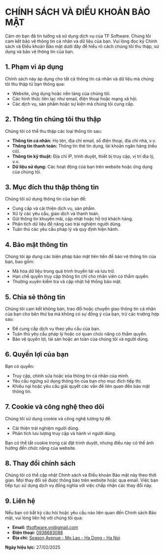 # CHÍNH SÁCH VÀ ĐIỀU KHOẢN BẢO MẬT

Cảm ơn bạn đã tin tưởng và sử dụng dịch vụ của TF Software. Chúng tôi cam kết bảo vệ thông tin cá nhân và dữ liệu của bạn. Vui lòng đọc kỹ Chính sách và Điều khoản Bảo mật dưới đây để hiểu rõ cách chúng tôi thu thập, sử dụng và bảo vệ thông tin của bạn.

## 1. Phạm vi áp dụng

Chính sách này áp dụng cho tất cả thông tin cá nhân và dữ liệu mà chúng tôi thu thập từ bạn thông qua:

- Website, ứng dụng hoặc nền tảng của chúng tôi.
- Các hình thức liên lạc như email, điện thoại hoặc mạng xã hội.
- Các dịch vụ, sản phẩm hoặc sự kiện mà chúng tôi cung cấp.

## 2. Thông tin chúng tôi thu thập

Chúng tôi có thể thu thập các loại thông tin sau:

- **Thông tin cá nhân:** Họ tên, địa chỉ email, số điện thoại, địa chỉ nhà, v.v.
- **Thông tin thanh toán:** Thông tin thẻ tín dụng, tài khoản ngân hàng (nếu có).
- **Thông tin kỹ thuật:** Địa chỉ IP, trình duyệt, thiết bị truy cập, vị trí địa lý, v.v.
- **Dữ liệu sử dụng:** Các hoạt động của bạn trên website hoặc ứng dụng của chúng tôi.

## 3. Mục đích thu thập thông tin

Chúng tôi sử dụng thông tin của bạn để:

- Cung cấp và cải thiện dịch vụ, sản phẩm.
- Xử lý các yêu cầu, giao dịch và thanh toán.
- Gửi thông tin khuyến mãi, cập nhật hoặc hỗ trợ khách hàng.
- Phân tích dữ liệu để nâng cao trải nghiệm người dùng.
- Tuân thủ các yêu cầu pháp lý và quy định hiện hành.

## 4. Bảo mật thông tin

Chúng tôi áp dụng các biện pháp bảo mật tiên tiến để bảo vệ thông tin của bạn, bao gồm:

- Mã hóa dữ liệu trong quá trình truyền tải và lưu trữ.
- Hạn chế quyền truy cập thông tin chỉ cho nhân viên có thẩm quyền.
- Thường xuyên kiểm tra và cập nhật hệ thống bảo mật.

## 5. Chia sẻ thông tin

Chúng tôi cam kết không bán, trao đổi hoặc chuyển giao thông tin cá nhân của bạn cho bên thứ ba mà không có sự đồng ý của bạn, trừ các trường hợp sau:

- Để cung cấp dịch vụ theo yêu cầu của bạn.
- Tuân thủ yêu cầu pháp lý hoặc cơ quan chức năng có thẩm quyền.
- Bảo vệ quyền lợi, tài sản hoặc an toàn của chúng tôi và người dùng.

## 6. Quyền lợi của bạn

Bạn có quyền:

- Truy cập, chỉnh sửa hoặc xóa thông tin cá nhân của mình.
- Yêu cầu ngừng sử dụng thông tin của bạn cho mục đích tiếp thị.
- Khiếu nại hoặc yêu cầu giải quyết các vấn đề liên quan đến bảo mật thông tin.

## 7. Cookie và công nghệ theo dõi

Chúng tôi sử dụng cookie và công nghệ tương tự để:

- Cải thiện trải nghiệm người dùng.
- Phân tích lưu lượng truy cập và hành vi người dùng.

Bạn có thể tắt cookie trong cài đặt trình duyệt, nhưng điều này có thể ảnh hưởng đến chức năng của website.

## 8. Thay đổi chính sách

Chúng tôi có thể cập nhật Chính sách và Điều khoản Bảo mật này theo thời gian. Mọi thay đổi sẽ được thông báo trên website hoặc qua email. Việc bạn tiếp tục sử dụng dịch vụ đồng nghĩa với việc chấp nhận các thay đổi này.

## 9. Liên hệ

Nếu bạn có bất kỳ câu hỏi hoặc yêu cầu nào liên quan đến Chính sách Bảo mật, vui lòng liên hệ với chúng tôi qua:

- **Email:** [tfsoftware.vn@gmail.com](mailto:tfsoftware.vn@gmail.com)
- **Điện thoại:** [0936683088](tel:0936683088)
- **Địa chỉ:** [Season Avenue - Mo Lao - Ha Dong - Ha Noi](https://maps.app.goo.gl/K6o94STKRakrDVM56)

**Ngày hiệu lực:** 27/02/2025
